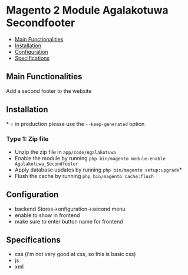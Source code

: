 # Magento 2 Module Agalakotuwa Secondfooter

 - [Main Functionalities](#markdown-header-main-functionalities)
 - [Installation](#markdown-header-installation)
 - [Configuration](#markdown-header-configuration)
 - [Specifications](#markdown-header-specifications)


## Main Functionalities
Add a second footer to the website

## Installation
\* = in production please use the `--keep-generated` option

### Type 1: Zip file

 - Unzip the zip file in `app/code/Agalakotuwa`
 - Enable the module by running `php bin/magento module:enable Agalakotuwa_Secondfooter`
 - Apply database updates by running `php bin/magento setup:upgrade`\*
 - Flush the cache by running `php bin/magento cache:flush`


## Configuration
 - backend Stores->onfiguration->second menu
 - enable to show in frontend
 - make sure to enter button name for frontend

## Specifications
 - css (i'm not very good at css, so this is basic css)
 - js
 - xml